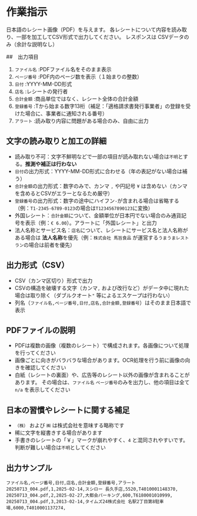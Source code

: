 # 作業指示
日本語のレシート画像（PDF）を与えます。
各レシートについて内容を読み取り、一部を加工してCSV形式で出力してください。
レスポンスは CSVデータのみ（余計な説明なし）

##　出力項目
1. `ファイル名` :PDFファイル名をそのまま表示
1. `ページ番号` :PDF内のページ数を表示（１始まりの整数）
1. `日付` :YYYY-MM-DD形式
1. `店名` :レシートの発行者
1. `合計金額` :商品単位ではなく、レシート全体の合計金額
1. `登録番号` :Tから始まる数字13桁（補足：「適格請求書発行事業者」の登録を受けた場合に、事業者に通知される番号）
1. `アラート` :読み取り内容に問題がある場合のみ、自由に出力

## 文字の読み取りと加工の詳細
- 読み取り不可：文字不鮮明などで一部の項目が読み取れない場合は`不明`とする。**推測や補正は行わない**
- `日付`の出力形式：YYYY-MM-DD形式に合わせる（年の表記がない場合は補う）
- `合計金額`の出力形式：数字のみで、カンマ `,` や円記号 `¥` は含めない（カンマを含めるとCSVがエラーとなるため厳守）
- `登録番号`の出力形式：数字の途中にハイフン`-`が含まれる場合は省略する（例：`T1-2345-6789-0123`の場合は`T1234567890123`に変換）
- 外国レシート：`合計金額`について、金額単位が日本円でない場合のみ通貨記号を表示（例：`€ 6.00`）。アラートに「外国レシート」と出力
- 法人名称とサービス名：`店名`について、レシートにサービス名と法人名称がある場合は **法人名称**を優先（例：`株式会社 馬旨食品` が運営する`うまうまレストラン`の場合は前者を優先）

## 出力形式（CSV）
- CSV（カンマ区切り）形式で出力
- CSVの構造を破壊する文字（カンマ`,` および改行など）がデータ中に現れた場合は取り除く（ダブルクオート`"` 等によるエスケープは行わない）
- 列名（`ファイル名,ページ番号,日付,店名,合計金額,登録番号`）はそのまま日本語で表示

## PDFファイルの説明
- PDFは複数の画像（複数のレシート）で構成されます。各画像について処理を行ってください
- 画像ごとに向きがバラバラな場合があります。OCR処理を行う前に画像の向きを確認してください
- 白紙（レシートの裏面）や、広告等のレシート以外の画像が含まれることがあります。
  その場合は、`ファイル名` `ページ番号`のみを出力し、他の項目は全て `n/a` を表示してください


## 日本の習慣やレシートに関する補足
- `（株）` および `㈱` は株式会社を意味する略称です
- 稀に文字を縦書きする場合があります
- 手書きのレシートの「￥」マークが崩れやすく、`4` と混同されやすいです。判断が難しい場合は`不明`としてください

## 出力サンプル
```text
ファイル名,ページ番号,日付,店名,合計金額,登録番号,アラート
20250713_004.pdf,1,2025-02-14,スシロー 長久手店,5520,T4010001148370,
20250713_004.pdf,2,2025-02-27,大都会パーキング,600,T6180001010999,
20250713_004.pdf,3,2013-02-14,タイムズ24株式会社 名駅2丁目第8駐車場,6000,T4010001137274,
```